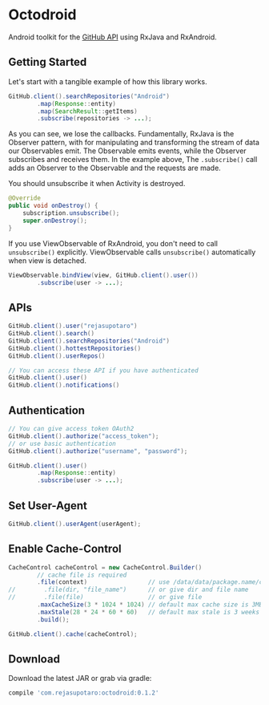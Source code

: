 # Octodroid

Android toolkit for the [GitHub API](https://developer.github.com/v3) using RxJava and RxAndroid.

## Getting Started

Let's start with a tangible example of how this library works.

```java
GitHub.client().searchRepositories("Android")
        .map(Response::entity)
        .map(SearchResult::getItems)
        .subscribe(repositories -> ...);
```

As you can see, we lose the callbacks. Fundamentally, RxJava is the Observer pattern, with for manipulating and transforming the stream of data our Observables emit. The Observable emits events, while the Observer subscribes and receives them. In the example above, The `.subscribe()` call adds an Observer to the Observable and the requests are made.

You should unsubscribe it when Activity is destroyed.

```java
@Override
public void onDestroy() {
    subscription.unsubscribe();
    super.onDestroy();
}
```

If you use ViewObservable of RxAndroid, you don't need to call `unsubscribe()` explicitly. ViewObservable calls `unsubscribe()` automatically when view is detached.

```java
ViewObservable.bindView(view, GitHub.client().user())
        .subscribe(user -> ...);
```

## APIs

```java
GitHub.client().user("rejasupotaro")
GitHub.client().search()
GitHub.client().searchRepositories("Android")
GitHub.client().hottestRepositories()
GitHub.client().userRepos()

// You can access these API if you have authenticated
GitHub.client().user()
GitHub.client().notifications()
```

## Authentication

```java
// You can give access token OAuth2
GitHub.client().authorize("access_token");
// or use basic authentication
GitHub.client().authorize("username", "password");

GitHub.client().user()
        .map(Response::entity)
        .subscribe(user -> ...);
```

## Set User-Agent

```java
GitHub.client().userAgent(userAgent);
```

## Enable Cache-Control

```java
CacheControl cacheControl = new CacheControl.Builder()
        // cache file is required
        .file(context)                 // use /data/data/package.name/cache/octodroid_response_cache when given context
//        .file(dir, "file_name")      // or give dir and file name
//        .file(file)                  // or give file
        .maxCacheSize(3 * 1024 * 1024) // default max cache size is 3MB
        .maxStale(28 * 24 * 60 * 60)   // default max stale is 3 weeks
        .build();

GitHub.client().cache(cacheControl);
```


## Download

Download the latest JAR or grab via gradle:

```groovy
compile 'com.rejasupotaro:octodroid:0.1.2'
```
